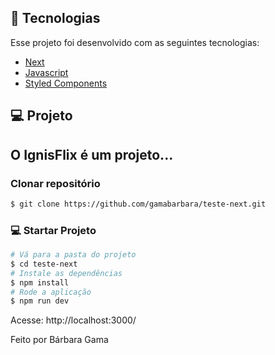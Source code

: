 ## 🚀 Tecnologias

Esse projeto foi desenvolvido com as seguintes tecnologias:

- [Next](https://github.com/vercel/next.js)
- [Javascript](https://github.com/microsoft/Javascript)
- [Styled Components](https://github.com/styled-components/styled-components)

## 💻 Projeto

O IgnisFlix é um projeto...
---

### Clonar repositório
```bash
$ git clone https://github.com/gamabarbara/teste-next.git
```

### 💻 Startar Projeto

```bash
# Vá para a pasta do projeto
$ cd teste-next
# Instale as dependências
$ npm install
# Rode a aplicação
$ npm run dev
```
Acesse: http://localhost:3000/

Feito por Bárbara Gama
